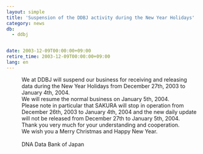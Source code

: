 ```yaml
---
layout: simple
title: 'Suspension of the DDBJ activity during the New Year Holidays'
category: news
db:
  - ddbj


date: 2003-12-09T00:00:00+09:00
retire_time: 2003-12-09T00:00:00+09:00
lang: en
---
```


<dd>We at DDBJ will suspend our business for receiving and releasing data during the New Year Holidays from December 27th, 2003 to January 4th, 2004.<br>
<dd>We will resume the normal business on January 5th, 2004.<br>
<dd>Please note in particular that SAKURA will stop in operation from December 26th, 2003 to January 4th, 2004 and the new daily update will not be released from December 27th to January 5th, 2004.<br>
<dd>Thank you very much for your understanding and cooperation.<br>
<dd>We wish you a Merry Christmas and Happy New Year.<br>
<dd> <br>
<dd>DNA Data Bank of Japan</dd>
</dd>
</dd>
</dd>
</dd>
</dd>
</dd>
